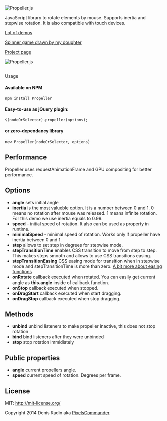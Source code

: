 ![Propeller.js](http://pixelscommander.com/polygon/propeller/logo.gif "JavaScript library to rotate HTML elements by mouse or touch gestures")

JavaScript library to rotate elements by mouse. Supports inertia and stepwise rotation. It is also compatible with touch devices.

[Lot of demos](http://pixelscommander.com/polygon/propeller/example/jquerygrid.html)

[Spinner game drawn by my doughter](http://pixelscommander.com/polygon/spinner/)

[Project page](http://pixelscommander.com/polygon/propeller/)

![Propeller.js](http://pixelscommander.com/polygon/propeller/example/demo.gif "JavaScript library to rotate HTML elements by mouse or touch gestures")

##
Usage

#### Available on NPM
    npm install Propeller

#### Easy-to-use as jQuery plugin:
    $(nodeOrSelector).propeller(options);

#### or zero-dependancy library 
    new Propeller(nodeOrSelector, options)

## Performance
Propeller uses requestAnimationFrame and GPU compositing for better performance.
    
## Options
- **angle** sets initial angle
- **inertia** is the most valueble option. It is a number between 0 and 1. 0 means no rotation after mouse was released. 1 means infinite rotation. For this demo we use inertia equals to 0.99.
- **speed** - initial speed of rotation. It also can be used as property in runtime.
- **minimalSpeed** - minimal speed of rotation. Works only if propeller have inertia between 0 and 1.
- **step** allows to set step in degrees for stepwise mode.
- **stepTransitionTime** enables CSS transition to move from step to step. This makes steps smooth and allows to use CSS transitions easing.
- **stepTransitionEasing** CSS easing mode for transition when in stepwise mode and stepTransitionTime is more than zero. [A bit more about easing functions](http://www.w3schools.com/cssref/css3_pr_transition-timing-function.asp)
- **onRotate** callback executed when rotated. You can easily get current angle as **this.angle** inside of callback function.
- **onStop** callback executed when stopped.
- **onDragStart** callback executed when start dragging.
- **onDragStop** callback executed when stop dragging.

## Methods
- **unbind** unbind listeners to make propeller inactive, this does not stop rotation
- **bind** bind listeners after they were unbinded
- **stop** stop rotation immidiately

## Public properties
- **angle** current propellers angle.
- **speed** current speed of rotation. Degrees per frame.

## License

MIT: http://mit-license.org/

Copyright 2014 Denis Radin aka [PixelsCommander](http://pixelscommander.com)
